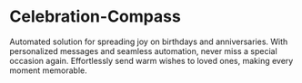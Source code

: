 # Celebration-Compass
Automated solution for spreading joy on birthdays and anniversaries. With personalized messages and seamless automation, never miss a special occasion again. Effortlessly send warm wishes to loved ones, making every moment memorable.
